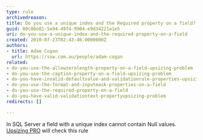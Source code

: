 ```yaml
---
type: rule
archivedreason: 
title: Do you use a unique index and the Required property on a field?
guid: 00c86e81-5a94-49f4-9904-e9d34221a1e5
uri: do-you-use-a-unique-index-and-the-required-property-on-a-field
created: 2010-07-23T02:43:46.0000000Z
authors:
- title: Adam Cogan
  url: https://ssw.com.au/people/adam-cogan
related:
- do-you-use-the-allowzerolength-property-on-a-field-upsizing-problem
- do-you-use-the-caption-property-on-a-field-upsizing-problem
- do-you-have-invalid-defaultvalue-and-validationrule-properties-upsizing-problem
- do-you-use-the-format-and-inputmask-properties-on-a-field
- do-you-use-the-required-property-on-a-field
- do-you-have-valid-validationtext-propertyupsizing-problem
redirects: []

---
```


In SQL Server a field with a unique index cannot contain Null values. 
<font class="ms-rteCustom-YellowBorderBox"><a href="http&#58;//www.ssw.com.au/ssw/UpsizingPRO">Upsizing PRO</a> will check this rule </font>
<!--endintro-->
